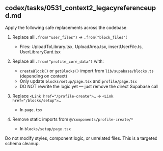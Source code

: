 ## codex/tasks/0531_context2_legacyreferenceupd.md

Apply the following safe replacements across the codebase:

1. Replace all `.from("user_files")` → `.from("block_files")`
   - Files: UploadToLibrary.tsx, UploadArea.tsx, insertUserFile.ts, UserLibraryCard.tsx

2. Replace all `.from("profile_core_data")` with:
   - `createBlock()` or `getBlocks()` import from `lib/supabase/blocks.ts` (depending on context)
   - Only update `blocks/setup/page.tsx` and `profile/page.tsx`
   - DO NOT rewrite the logic yet — just remove the direct Supabase call

3. Replace `<Link href="/profile-create">…` → `<Link href="/blocks/setup">…`
   - In `page.tsx`

4. Remove static imports from `@/components/profile-create/*`
   - In `blocks/setup/page.tsx`

Do not modify styles, component logic, or unrelated files. This is a targeted schema cleanup.
